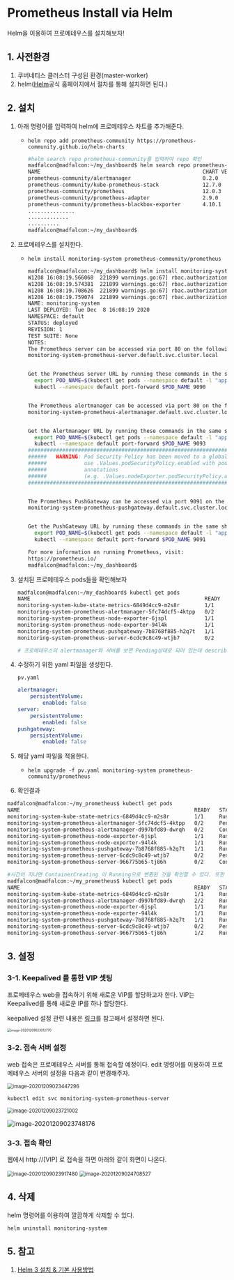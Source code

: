 # Prometheus Install via Helm

Helm을 이용하여 프로메테우스를 설치해보자!



## 1. 사전환경

1. 쿠버네티스 클러스터 구성된 환경(master-worker)
2. helm([Helm](https://helm.sh/)공식 홈페이지에서 절차를 통해 설치하면 된다.)



## 2. 설치

1. 아래 명령어를 입력하여 helm에 프로메테우스 차트를 추가해준다.

   - `helm repo add prometheus-community https://prometheus-community.github.io/helm-charts`

     ```bash
     #helm search repo prometheus-community를 입력하여 repo 확인
     madfalcon@madfalcon:~/my_dashboard$ helm search repo prometheus-community
     NAME                                                    CHART VERSION   APP VERSION     DESCRIPTION                                       
     prometheus-community/alertmanager                       0.2.0           v0.21.0         The Alertmanager handles alerts sent by client ...
     prometheus-community/kube-prometheus-stack              12.7.0          0.44.0          kube-prometheus-stack collects Kubernetes manif...
     prometheus-community/prometheus                         12.0.3          2.22.1          Prometheus is a monitoring system and time seri...
     prometheus-community/prometheus-adapter                 2.9.0           v0.8.2          A Helm chart for k8s prometheus adapter           
     prometheus-community/prometheus-blackbox-exporter       4.10.1          0.18.0          Prometheus Blackbox Exporter                      
     ...............
     .............
     ..........
     madfalcon@madfalcon:~/my_dashboard$ 
     ```

2. 프로메테우스를 설치한다.

   - `helm install monitoring-system prometheus-community/prometheus`

     ```bash
     madfalcon@madfalcon:~/my_dashboard$ helm install monitoring-system prometheus-community/prometheus
     W1208 16:08:19.566068  221899 warnings.go:67] rbac.authorization.k8s.io/v1beta1 ClusterRole is deprecated in v1.17+, unavailable in v1.22+; use rbac.authorization.k8s.io/v1 ClusterRole
     W1208 16:08:19.574381  221899 warnings.go:67] rbac.authorization.k8s.io/v1beta1 ClusterRoleBinding is deprecated in v1.17+, unavailable in v1.22+; use rbac.authorization.k8s.io/v1 ClusterRoleBinding
     W1208 16:08:19.708626  221899 warnings.go:67] rbac.authorization.k8s.io/v1beta1 ClusterRole is deprecated in v1.17+, unavailable in v1.22+; use rbac.authorization.k8s.io/v1 ClusterRole
     W1208 16:08:19.759074  221899 warnings.go:67] rbac.authorization.k8s.io/v1beta1 ClusterRoleBinding is deprecated in v1.17+, unavailable in v1.22+; use rbac.authorization.k8s.io/v1 ClusterRoleBinding
     NAME: monitoring-system
     LAST DEPLOYED: Tue Dec  8 16:08:19 2020
     NAMESPACE: default
     STATUS: deployed
     REVISION: 1
     TEST SUITE: None
     NOTES:
     The Prometheus server can be accessed via port 80 on the following DNS name from within your cluster:
     monitoring-system-prometheus-server.default.svc.cluster.local
     
     
     Get the Prometheus server URL by running these commands in the same shell:
       export POD_NAME=$(kubectl get pods --namespace default -l "app=prometheus,component=server" -o jsonpath="{.items[0].metadata.name}")
       kubectl --namespace default port-forward $POD_NAME 9090
     
     
     The Prometheus alertmanager can be accessed via port 80 on the following DNS name from within your cluster:
     monitoring-system-prometheus-alertmanager.default.svc.cluster.local
     
     
     Get the Alertmanager URL by running these commands in the same shell:
       export POD_NAME=$(kubectl get pods --namespace default -l "app=prometheus,component=alertmanager" -o jsonpath="{.items[0].metadata.name}")
       kubectl --namespace default port-forward $POD_NAME 9093
     #################################################################################
     ######   WARNING: Pod Security Policy has been moved to a global property.  #####
     ######            use .Values.podSecurityPolicy.enabled with pod-based      #####
     ######            annotations                                               #####
     ######            (e.g. .Values.nodeExporter.podSecurityPolicy.annotations) #####
     #################################################################################
     
     
     The Prometheus PushGateway can be accessed via port 9091 on the following DNS name from within your cluster:
     monitoring-system-prometheus-pushgateway.default.svc.cluster.local
     
     
     Get the PushGateway URL by running these commands in the same shell:
       export POD_NAME=$(kubectl get pods --namespace default -l "app=prometheus,component=pushgateway" -o jsonpath="{.items[0].metadata.name}")
       kubectl --namespace default port-forward $POD_NAME 9091
     
     For more information on running Prometheus, visit:
     https://prometheus.io/
     madfalcon@madfalcon:~/my_dashboard$ 
     ```

3. 설치된 프로메테우스 pods들을 확인해보자

   ```bash
   madfalcon@madfalcon:~/my_dashboard$ kubectl get pods
   NAME                                                        READY   STATUS    RESTARTS   AGE
   monitoring-system-kube-state-metrics-6849d4cc9-m2s8r        1/1     Running   0          39m
   monitoring-system-prometheus-alertmanager-5fc74dcf5-4ktpp   0/2     Pending   0          39m
   monitoring-system-prometheus-node-exporter-6jspl            1/1     Running   0          39m
   monitoring-system-prometheus-node-exporter-94l4k            1/1     Running   0          39m
   monitoring-system-prometheus-pushgateway-7b8768f885-h2q7t   1/1     Running   0          39m
   monitoring-system-prometheus-server-6cdc9c8c49-wtjb7        0/2     Pending   0          39m
   
   # 프로메테우스의 alertmanager와 서버를 보면 Pending상태로 되어 있는데 describe를 통해 에러 내용을 확인해보면  PersistentVolumeClaims 설정을 추가적으로 진행해주어야 한다. 이유는 k8s클러스터에 StorageClass가 정의되어있지 않기 때문이다(pvc의 요청을 받아줄 provisioner가 없기 때문). 그래서 일단 pv옵션을 false로 변경해주어 EmptyDir을 사용하게 해야 한다.
   ```

4. 수정하기 위한 yaml 파일을 생성한다.

   ```
   pv.yaml
   ```

   ```yaml
   alertmanager:
       persistentVolume:
           enabled: false
   server:  
       persistentVolume:
           enabled: false
   pushgateway: 
       persistentVolume:
           enabled: false
   ```

5. 해당 yaml 파일을 적용한다.

   - `helm upgrade -f pv.yaml monitoring-system prometheus-community/prometheus`

6. 확인결과

```bash
madfalcon@madfalcon:~/my_prometheus$ kubectl get pods
NAME                                                        READY   STATUS              RESTARTS   AGE
monitoring-system-kube-state-metrics-6849d4cc9-m2s8r        1/1     Running             0          70m
monitoring-system-prometheus-alertmanager-5fc74dcf5-4ktpp   0/2     Pending             0          70m
monitoring-system-prometheus-alertmanager-d997bfd89-dwrqh   0/2     ContainerCreating   0          18s
monitoring-system-prometheus-node-exporter-6jspl            1/1     Running             0          70m
monitoring-system-prometheus-node-exporter-94l4k            1/1     Running             0          70m
monitoring-system-prometheus-pushgateway-7b8768f885-h2q7t   1/1     Running             0          70m
monitoring-system-prometheus-server-6cdc9c8c49-wtjb7        0/2     Pending             0          70m
monitoring-system-prometheus-server-966775b65-tj86h         0/2     ContainerCreating   0          18s

#시간이 지나면 ContainerCreating 이 Running으로 변환된 것을 확인할 수 있다. 또한 이전 버전에 대한 pending pod는 삭제된다.
madfalcon@madfalcon:~/my_prometheus$ kubectl get pods
NAME                                                        READY   STATUS    RESTARTS   AGE
monitoring-system-kube-state-metrics-6849d4cc9-m2s8r        1/1     Running   0          71m
monitoring-system-prometheus-alertmanager-d997bfd89-dwrqh   2/2     Running   0          54s
monitoring-system-prometheus-node-exporter-6jspl            1/1     Running   0          71m
monitoring-system-prometheus-node-exporter-94l4k            1/1     Running   0          71m
monitoring-system-prometheus-pushgateway-7b8768f885-h2q7t   1/1     Running   0          71m
monitoring-system-prometheus-server-6cdc9c8c49-wtjb7        0/2     Pending   0          71m
monitoring-system-prometheus-server-966775b65-tj86h         1/2     Running   0          54s
```





## 3. 설정

### 3-1. Keepalived 를 통한 VIP 셋팅

프로메테우스 web을 접속하기 위해 새로운 VIP를 할당하고자 한다. VIP는 Keepalived를 통해 새로운 IP를 하나 할당한다.

keepalived 설정 관련 내용은 [링크](https://github.com/madfalc0n/TIL/blob/master/Cloud/k8s/docs/Kubernetes_deploy_web_service.md#1-keepalived-%EC%84%A4%EC%B9%98-%EB%B0%8F-%EC%85%8B%ED%8C%85)를 참고해서 설정하면 된다.

<img src="images/Prometheus_install_via_helm/image-20201209023012770.png" alt="image-20201209023012770" style="zoom: 50%;" />

### 3-2. 접속 서버 설정

web 접속은 프로메테우스 서버를 통해 접속할 예정이다. edit 명령어를 이용하여 프로메테우스 서버의 설정을 다음과 같이 변경해주자.

<img src="images/Prometheus_install_via_helm/image-20201209023447296.png" alt="image-20201209023447296" style="zoom:80%;" />

```
kubectl edit svc monitoring-system-prometheus-server
```

<img src="images/Prometheus_install_via_helm/image-20201209023721002.png" alt="image-20201209023721002" style="zoom:80%;" />

![image-20201209023748176](images/Prometheus_install_via_helm/image-20201209023748176.png)



### 3-3. 접속 확인

웹에서 http://[VIP] 로 접속을 하면 아래와 같이 화면이 나온다.

<img src="images/Prometheus_install_via_helm/image-20201209023917480.png" alt="image-20201209023917480" style="zoom:80%;" />

<img src="images/Prometheus_install_via_helm/image-20201209024708527.png" alt="image-20201209024708527" style="zoom:80%;" />





## 4. 삭제

helm 명령어를 이용하여 깔끔하게 삭제할 수 있다.

```
helm uninstall monitoring-system
```







## 5. 참고

1. [Helm 3 설치 & 기본 사용방법](https://gruuuuu.github.io/cloud/l-helm-basic/#)